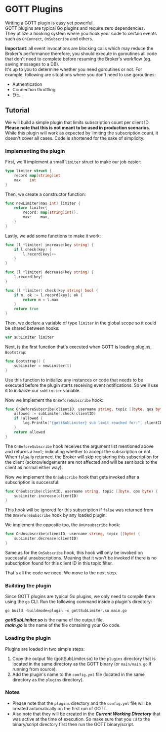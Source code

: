 # GOTT Plugins

Writing a GOTT plugin is easy yet powerful.  
GOTT plugins are typical Go plugins and require zero dependencies.  
They utilize a hooking system where you hook your code to certain events such as `OnConnect`, `OnSubscribe` and others.  
  
**Important**: all event invocations are blocking calls which may reduce the Broker's performance therefore, you should execute in goroutines all code that don't need to complete before resuming the Broker's workflow (eg. saving messages to a DB).  
It's up to you to determine whether you need goroutines or not. For example, following are situations where you don't need to use goroutines:
- Authentication
- Connection throttling
- Etc...

## Tutorial
We will build a simple plugin that limits subscription count per client ID.  
**Please note that this is not meant to be used in production scenarios**. While this plugin will work as expected by limiting the subscription count, it doesn't cover all cases. Code is shortened for the sake of simplicity.

### Implementing the plugin
  
First, we'll implement a small `limiter` struct to make our job easier:

```go
type limiter struct {
	record map[string]int
	max    int
}
```

Then, we create a constructor function:

```go
func newLimiter(max int) limiter {
	return limiter{
		record: map[string]int{},
		max:    max,
	}
}
```

Lastly, we add some functions to make it work:

```go
func (l *limiter) increase(key string) {
	if l.check(key) {
	    l.record[key]++
	}
}
```
```go
func (l *limiter) decrease(key string) {
	l.record[key]--
}
```
```go
func (l *limiter) check(key string) bool {
	if m, ok := l.record[key]; ok {
		return m < l.max
	}
	return true
}
```

Then, we declare a variable of type `limiter` in the global scope so it could be shared between hooks:

```go
var subLimiter limiter
```

Next, is the first function that's executed when GOTT is loading plugins, `Bootstrap`:

```go
func Bootstrap() {
	subLimiter = newLimiter(5)
}
```
Use this function to initialize any instances or code that needs to be executed before the plugin starts receiving event notifications. So we'll use it to initialize our `subLimiter` variable.  
  
Now we implement the `OnBeforeSubscribe` hook:

```go
func OnBeforeSubscribe(clientID, username string, topic []byte, qos byte) bool {
	allowed := subLimiter.check(clientID)
	if !allowed {
		log.Println("{gottSubLimiter} sub limit reached for:", clientID)
	}
	return allowed
}
```
The `OnBeforeSubscribe` hook receives the argument list mentioned above and returns a `bool`; indicating whether to accept the subscription or not.  
When `false` is returned, the Broker will skip registering this subscription for the client (acknowledgements are not affected and will be sent back to the client as normal either way).  
  
Now we implement the `OnSubscribe` hook that gets invoked after a subscription is successful:
```go
func OnSubscribe(clientID, username string, topic []byte, qos byte) {
	subLimiter.increase(clientID)
}
```
This hook will be ignored for this subscription if `false` was returned from the `OnBeforeSubscribe` hook by any loaded plugin.  
  
We implement the opposite too, the `OnUnsubscribe` hook:
```go
func OnUnsubscribe(clientID, username string, topic []byte) {
	subLimiter.decrease(clientID)
}
```
Same as for the `OnSubscribe` hook, this hook will only be invoked on successful unsubscriptions. Meaning that it won't be invoked if there is no subscription found for this client ID in this topic filter.  
  
That's all the code we need. We move to the next step.  
  
### Building the plugin

Since GOTT plugins are typical Go plugins, we only need to compile them using the `go` CLI. Run the following command inside a plugin's directory:
```shell script
go build -buildmode=plugin -o gottSubLimiter.so main.go
```
***gottSubLimiter.so*** is the name of the output file.  
***main.go*** is the name of the file containing your Go code.

### Loading the plugin

Plugins are loaded in two simple steps:

1. Copy the output file (gottSubLimiter.so) to the `plugins` directory that is located in the same directory as the GOTT binary (or `main/main.go` if running from source).
2. Add the plugin's name to the `config.yml` file (located in the same directory as the `plugins` directory).

### Notes
- Please note that the `plugins` directory and the `config.yml` file will be created automatically on the first run of GOTT.
- Also note that they will be created in the ***Current Working Directory*** that was active at the time of execution. So make sure that you `cd` to the binary/script directory first then run the GOTT binary/script.
